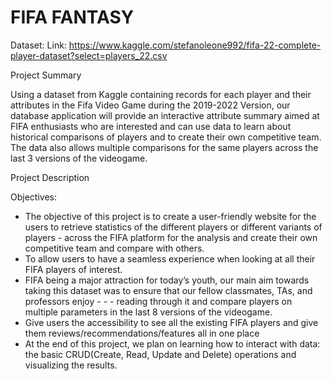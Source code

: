 # FIFA FANTASY

Dataset: Link: https://www.kaggle.com/stefanoleone992/fifa-22-complete-player-dataset?select=players_22.csv


Project Summary 

Using a dataset from Kaggle containing records for each player and their attributes in the Fifa Video Game during the 2019-2022 Version, our database application will provide an interactive attribute summary aimed at FIFA enthusiasts who are interested and can use data to learn about historical comparisons of players and to create their own competitive team. The data also allows multiple comparisons for the same players across the last 3 versions of the videogame.
 
Project Description

Objectives:
- The objective of this project is to create a user-friendly website for the users to retrieve statistics of the different players or different variants of players - across the FIFA platform for the analysis and create their own competitive team and compare with others.
- To allow users to have a seamless experience when looking at all their FIFA players of interest.
- FIFA being a major attraction for today’s youth, our main aim towards taking this dataset was to ensure that our fellow classmates, TAs, and professors enjoy - -  - reading through it and compare players on multiple parameters in the last 8 versions of the videogame.
- Give users the accessibility to see all the existing FIFA players and give them reviews/recommendations/features all in one place
- At the end of this project, we plan on learning how to interact with data: the basic CRUD(Create, Read, Update and Delete) operations and visualizing the results.




